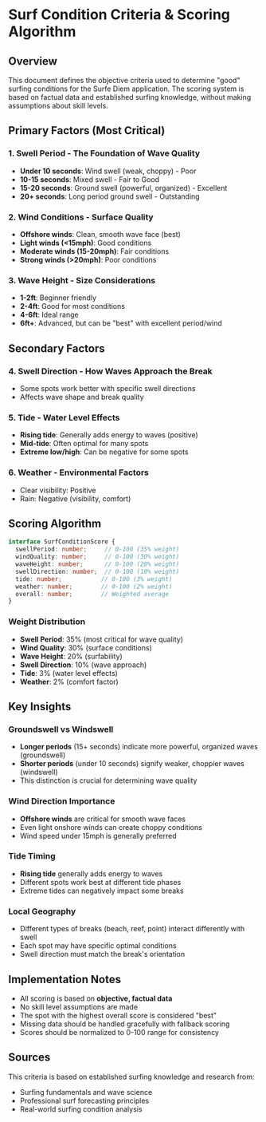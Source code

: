 # Surf Condition Criteria & Scoring Algorithm

## Overview

This document defines the objective criteria used to determine "good" surfing conditions for the Surfe Diem application. The scoring system is based on factual data and established surfing knowledge, without making assumptions about skill levels.

## Primary Factors (Most Critical)

### 1. Swell Period - The Foundation of Wave Quality
- **Under 10 seconds**: Wind swell (weak, choppy) - Poor
- **10-15 seconds**: Mixed swell - Fair to Good  
- **15-20 seconds**: Ground swell (powerful, organized) - Excellent
- **20+ seconds**: Long period ground swell - Outstanding

### 2. Wind Conditions - Surface Quality
- **Offshore winds**: Clean, smooth wave face (best)
- **Light winds (<15mph)**: Good conditions
- **Moderate winds (15-20mph)**: Fair conditions
- **Strong winds (>20mph)**: Poor conditions

### 3. Wave Height - Size Considerations
- **1-2ft**: Beginner friendly
- **2-4ft**: Good for most conditions
- **4-6ft**: Ideal range
- **6ft+**: Advanced, but can be "best" with excellent period/wind

## Secondary Factors

### 4. Swell Direction - How Waves Approach the Break
- Some spots work better with specific swell directions
- Affects wave shape and break quality

### 5. Tide - Water Level Effects
- **Rising tide**: Generally adds energy to waves (positive)
- **Mid-tide**: Often optimal for many spots
- **Extreme low/high**: Can be negative for some spots

### 6. Weather - Environmental Factors
- Clear visibility: Positive
- Rain: Negative (visibility, comfort)

## Scoring Algorithm

```typescript
interface SurfConditionScore {
  swellPeriod: number;     // 0-100 (35% weight)
  windQuality: number;     // 0-100 (30% weight)
  waveHeight: number;      // 0-100 (20% weight)
  swellDirection: number;  // 0-100 (10% weight)
  tide: number;           // 0-100 (3% weight)
  weather: number;        // 0-100 (2% weight)
  overall: number;        // Weighted average
}
```

### Weight Distribution
- **Swell Period**: 35% (most critical for wave quality)
- **Wind Quality**: 30% (surface conditions)
- **Wave Height**: 20% (surfability)
- **Swell Direction**: 10% (wave approach)
- **Tide**: 3% (water level effects)
- **Weather**: 2% (comfort factor)

## Key Insights

### Groundswell vs Windswell
- **Longer periods** (15+ seconds) indicate more powerful, organized waves (groundswell)
- **Shorter periods** (under 10 seconds) signify weaker, choppier waves (windswell)
- This distinction is crucial for determining wave quality

### Wind Direction Importance
- **Offshore winds** are critical for smooth wave faces
- Even light onshore winds can create choppy conditions
- Wind speed under 15mph is generally preferred

### Tide Timing
- **Rising tide** generally adds energy to waves
- Different spots work best at different tide phases
- Extreme tides can negatively impact some breaks

### Local Geography
- Different types of breaks (beach, reef, point) interact differently with swell
- Each spot may have specific optimal conditions
- Swell direction must match the break's orientation

## Implementation Notes

- All scoring is based on **objective, factual data**
- No skill level assumptions are made
- The spot with the highest overall score is considered "best"
- Missing data should be handled gracefully with fallback scoring
- Scores should be normalized to 0-100 range for consistency

## Sources

This criteria is based on established surfing knowledge and research from:
- Surfing fundamentals and wave science
- Professional surf forecasting principles
- Real-world surfing condition analysis 